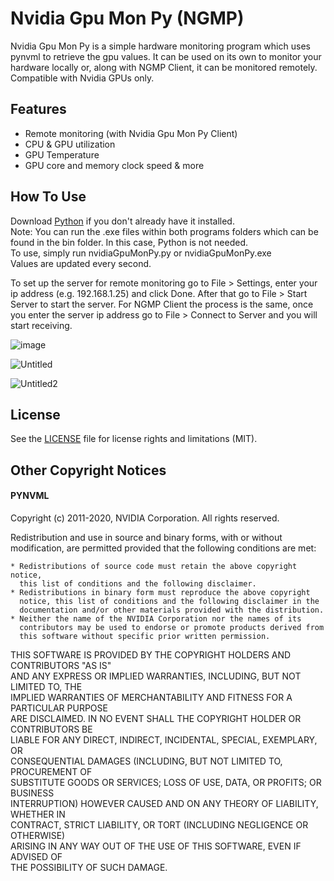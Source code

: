 # Nvidia Gpu Mon Py (NGMP)
Nvidia Gpu Mon Py is a simple hardware monitoring program which uses pynvml to retrieve the gpu values. It can be used on its own to monitor your hardware locally or, along with NGMP Client, it can be monitored remotely. Compatible with Nvidia GPUs only.

## Features
- Remote monitoring (with Nvidia Gpu Mon Py Client)
- CPU & GPU utilization
- GPU Temperature
- GPU core and memory clock speed & more

## How To Use  
Download [Python](https://www.python.org/downloads/) if you don't already have it installed.  
Note: You can run the .exe files within both programs folders which can be found in the bin folder. In this case, Python is not needed.  
To use, simply run nvidiaGpuMonPy.py or nvidiaGpuMonPy.exe  
Values are updated every second.

To set up the server for remote monitoring go to File > Settings, enter your ip address (e.g. 192.168.1.25) and click Done.
After that go to File > Start Server to start the server. For NGMP Client the process is the same, once you enter the server ip address go to File > Connect to Server and you will start receiving.  

![image](https://user-images.githubusercontent.com/33243825/133905965-cc333d3f-631a-4ccb-9e5b-61604352f442.png)  
  
![Untitled](https://user-images.githubusercontent.com/33243825/133906074-4cd5d40e-c5ef-48ee-bf91-b398e758fede.png)   
  
![Untitled2](https://user-images.githubusercontent.com/33243825/133906178-f8878428-84e1-4b59-afa5-4a03b9f71e38.png)

## License

See the [LICENSE](LICENSE) file for license rights and limitations (MIT).

## Other Copyright Notices  
  
#### PYNVML
 Copyright (c) 2011-2020, NVIDIA Corporation.  All rights reserved.  
  
 Redistribution and use in source and binary forms, with or without  
 modification, are permitted provided that the following conditions are met:  
  
    * Redistributions of source code must retain the above copyright notice,  
      this list of conditions and the following disclaimer.  
    * Redistributions in binary form must reproduce the above copyright  
      notice, this list of conditions and the following disclaimer in the  
      documentation and/or other materials provided with the distribution.  
    * Neither the name of the NVIDIA Corporation nor the names of its  
      contributors may be used to endorse or promote products derived from  
      this software without specific prior written permission.  
  
 THIS SOFTWARE IS PROVIDED BY THE COPYRIGHT HOLDERS AND CONTRIBUTORS "AS IS"  
 AND ANY EXPRESS OR IMPLIED WARRANTIES, INCLUDING, BUT NOT LIMITED TO, THE  
 IMPLIED WARRANTIES OF MERCHANTABILITY AND FITNESS FOR A PARTICULAR PURPOSE  
 ARE DISCLAIMED. IN NO EVENT SHALL THE COPYRIGHT HOLDER OR CONTRIBUTORS BE  
 LIABLE FOR ANY DIRECT, INDIRECT, INCIDENTAL, SPECIAL, EXEMPLARY, OR  
 CONSEQUENTIAL DAMAGES (INCLUDING, BUT NOT LIMITED TO, PROCUREMENT OF  
 SUBSTITUTE GOODS OR SERVICES; LOSS OF USE, DATA, OR PROFITS; OR BUSINESS  
 INTERRUPTION) HOWEVER CAUSED AND ON ANY THEORY OF LIABILITY, WHETHER IN  
 CONTRACT, STRICT LIABILITY, OR TORT (INCLUDING NEGLIGENCE OR OTHERWISE)  
 ARISING IN ANY WAY OUT OF THE USE OF THIS SOFTWARE, EVEN IF ADVISED OF  
 THE POSSIBILITY OF SUCH DAMAGE.  

